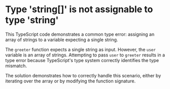 # Type 'string[]' is not assignable to type 'string'

This TypeScript code demonstrates a common type error: assigning an array of strings to a variable expecting a single string.

The `greeter` function expects a single string as input. However, the `user` variable is an array of strings.  Attempting to pass `user` to `greeter` results in a type error because TypeScript's type system correctly identifies the type mismatch.

The solution demonstrates how to correctly handle this scenario, either by iterating over the array or by modifying the function signature.